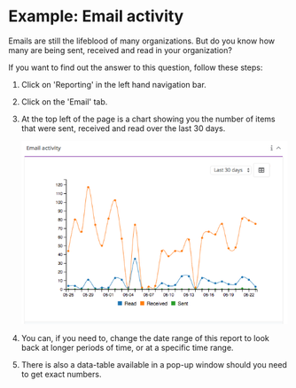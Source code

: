 # Example: Email activity

Emails are still the lifeblood of many organizations. But do you know how many are being sent, received and read in your organization?

If you want to find out the answer to this question, follow these steps:

1. Click on 'Reporting' in the left hand navigation bar.

2. Click on the 'Email' tab.

3. At the top left of the page is a chart showing you the number of items that were sent, received and read over the last 30 days.

    ![Seed](../images/example-email-activity.png)

5. You can, if you need to, change the date range of this report to look back at longer periods of time, or at a specific time range.

6. There is also a data-table available in a pop-up window should you need to get exact numbers.

